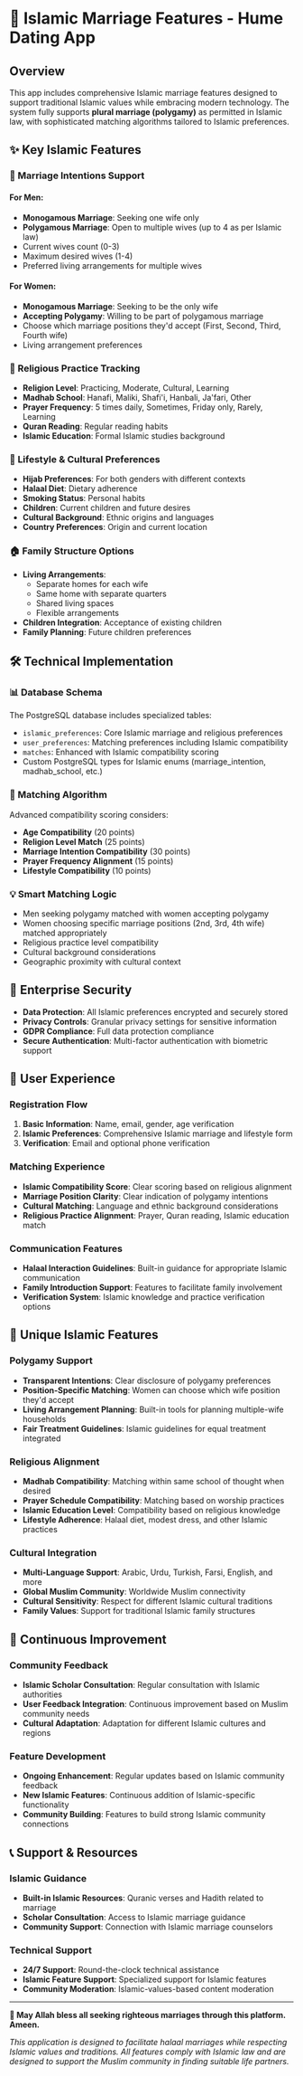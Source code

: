 # 🕌 Islamic Marriage Features - Hume Dating App

## Overview

This app includes comprehensive Islamic marriage features designed to support traditional Islamic values while embracing modern technology. The system fully supports **plural marriage (polygamy)** as permitted in Islamic law, with sophisticated matching algorithms tailored to Islamic preferences.

## ✨ Key Islamic Features

### 🤝 Marriage Intentions Support

#### For Men:
- **Monogamous Marriage**: Seeking one wife only
- **Polygamous Marriage**: Open to multiple wives (up to 4 as per Islamic law)
- Current wives count (0-3)
- Maximum desired wives (1-4)
- Preferred living arrangements for multiple wives

#### For Women:
- **Monogamous Marriage**: Seeking to be the only wife
- **Accepting Polygamy**: Willing to be part of polygamous marriage
- Choose which marriage positions they'd accept (First, Second, Third, Fourth wife)
- Living arrangement preferences

### 🕌 Religious Practice Tracking

- **Religion Level**: Practicing, Moderate, Cultural, Learning
- **Madhab School**: Hanafi, Maliki, Shafi'i, Hanbali, Ja'fari, Other
- **Prayer Frequency**: 5 times daily, Sometimes, Friday only, Rarely, Learning
- **Quran Reading**: Regular reading habits
- **Islamic Education**: Formal Islamic studies background

### 👥 Lifestyle & Cultural Preferences

- **Hijab Preferences**: For both genders with different contexts
- **Halaal Diet**: Dietary adherence
- **Smoking Status**: Personal habits
- **Children**: Current children and future desires
- **Cultural Background**: Ethnic origins and languages
- **Country Preferences**: Origin and current location

### 🏠 Family Structure Options

- **Living Arrangements**: 
  - Separate homes for each wife
  - Same home with separate quarters
  - Shared living spaces
  - Flexible arrangements
- **Children Integration**: Acceptance of existing children
- **Family Planning**: Future children preferences

## 🛠 Technical Implementation

### 📊 Database Schema

The PostgreSQL database includes specialized tables:

- `islamic_preferences`: Core Islamic marriage and religious preferences
- `user_preferences`: Matching preferences including Islamic compatibility
- `matches`: Enhanced with Islamic compatibility scoring
- Custom PostgreSQL types for Islamic enums (marriage_intention, madhab_school, etc.)

### 🎯 Matching Algorithm

Advanced compatibility scoring considers:

- **Age Compatibility** (20 points)
- **Religion Level Match** (25 points)
- **Marriage Intention Compatibility** (30 points)
- **Prayer Frequency Alignment** (15 points)
- **Lifestyle Compatibility** (10 points)

### 💡 Smart Matching Logic

- Men seeking polygamy matched with women accepting polygamy
- Women choosing specific marriage positions (2nd, 3rd, 4th wife) matched appropriately
- Religious practice level compatibility
- Cultural background considerations
- Geographic proximity with cultural context

## 🔐 Enterprise Security

- **Data Protection**: All Islamic preferences encrypted and securely stored
- **Privacy Controls**: Granular privacy settings for sensitive information
- **GDPR Compliance**: Full data protection compliance
- **Secure Authentication**: Multi-factor authentication with biometric support

## 📱 User Experience

### Registration Flow

1. **Basic Information**: Name, email, gender, age verification
2. **Islamic Preferences**: Comprehensive Islamic marriage and lifestyle form
3. **Verification**: Email and optional phone verification

### Matching Experience

- **Islamic Compatibility Score**: Clear scoring based on religious alignment
- **Marriage Position Clarity**: Clear indication of polygamy intentions
- **Cultural Matching**: Language and ethnic background considerations
- **Religious Practice Alignment**: Prayer, Quran reading, Islamic education match

### Communication Features

- **Halaal Interaction Guidelines**: Built-in guidance for appropriate Islamic communication
- **Family Introduction Support**: Features to facilitate family involvement
- **Verification System**: Islamic knowledge and practice verification options

## 🌟 Unique Islamic Features

### Polygamy Support
- **Transparent Intentions**: Clear disclosure of polygamy preferences
- **Position-Specific Matching**: Women can choose which wife position they'd accept
- **Living Arrangement Planning**: Built-in tools for planning multiple-wife households
- **Fair Treatment Guidelines**: Islamic guidelines for equal treatment integrated

### Religious Alignment
- **Madhab Compatibility**: Matching within same school of thought when desired
- **Prayer Schedule Compatibility**: Matching based on worship practices
- **Islamic Education Level**: Compatibility based on religious knowledge
- **Lifestyle Adherence**: Halaal diet, modest dress, and other Islamic practices

### Cultural Integration
- **Multi-Language Support**: Arabic, Urdu, Turkish, Farsi, English, and more
- **Global Muslim Community**: Worldwide Muslim connectivity
- **Cultural Sensitivity**: Respect for different Islamic cultural traditions
- **Family Values**: Support for traditional Islamic family structures

## 🔄 Continuous Improvement

### Community Feedback
- **Islamic Scholar Consultation**: Regular consultation with Islamic authorities
- **User Feedback Integration**: Continuous improvement based on Muslim community needs
- **Cultural Adaptation**: Adaptation for different Islamic cultures and regions

### Feature Development
- **Ongoing Enhancement**: Regular updates based on Islamic community feedback
- **New Islamic Features**: Continuous addition of Islamic-specific functionality
- **Community Building**: Features to build strong Islamic community connections

## 📞 Support & Resources

### Islamic Guidance
- **Built-in Islamic Resources**: Quranic verses and Hadith related to marriage
- **Scholar Consultation**: Access to Islamic marriage guidance
- **Community Support**: Connection with Islamic marriage counselors

### Technical Support
- **24/7 Support**: Round-the-clock technical assistance
- **Islamic Feature Support**: Specialized support for Islamic features
- **Community Moderation**: Islamic-values-based content moderation

---

**🤲 May Allah bless all seeking righteous marriages through this platform. Ameen.**

*This application is designed to facilitate halaal marriages while respecting Islamic values and traditions. All features comply with Islamic law and are designed to support the Muslim community in finding suitable life partners.*
